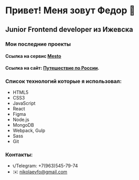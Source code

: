 # Привет! Меня зовут Федор :pray:
## Junior Frontend developer из Ижевска
### Мои последние проекты
#### Ссылка на сервис [Mesto](https://nikolaev.student.nomoredomains.club)
#### Ссылка на сайт: [Путешествие по России](https://nikolaevfo.github.io/russian-travel/index.html).

### Список технологий которые я использовал:
- HTML5
- CSS3
- JavaScript
- React
- Figma
- Node.js
- MongoDB
- Webpack, Gulp
- Sass
- Git

### Контакты:
- 📞/Telegram: +7(963)545-79-74
- ✉️ nikolaevfo@gmail.com
